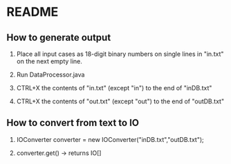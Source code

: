 # README
How to generate output
----------------------
1) Place all input cases as 18-digit binary numbers on single lines in "in.txt" on the next empty line.

2) Run DataProcessor.java

3) CTRL+X the contents of "in.txt" (except "in") to the end of "inDB.txt"

4) CTRL+X the contents of "out.txt" (except "out") to the end of "outDB.txt"

How to convert from text to IO
------------------------------
1) IOConverter converter = new IOConverter("inDB.txt","outDB.txt");

2) converter.get() -> returns IO[]
